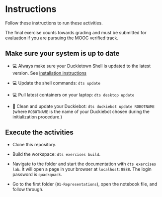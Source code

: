 # Instructions

Follow these instructions to run these activities.

The final exercise counts towards grading and must be submitted for evaluation if you are pursuing the MOOC verified track.

## Make sure your system is up to date

- 💻 Always make sure your Duckietown Shell is updated to the latest version. See [installation instructions](https://github.com/duckietown/duckietown-shell)

- 💻 Update the shell commands: `dts update`

- 💻 Pull latest containers on your laptop: `dts desktop update`

- 🚙 Clean and update your Duckiebot: `dts duckiebot update ROBOTNAME` (where `ROBOTNAME` is the name of your Duckiebot chosen during the initialization procedure.)

## Execute the activities

- Clone this repository.

- Build the workspace: `dts exercises build`.

- Navigate to the folder and start the documentation with `dts exercises lab`. It will open a page in your browser at `localhost:8888`. The login password is `quackquack`.

- Go to the first folder (`01-Representations`), open the notebook file, and follow through.
